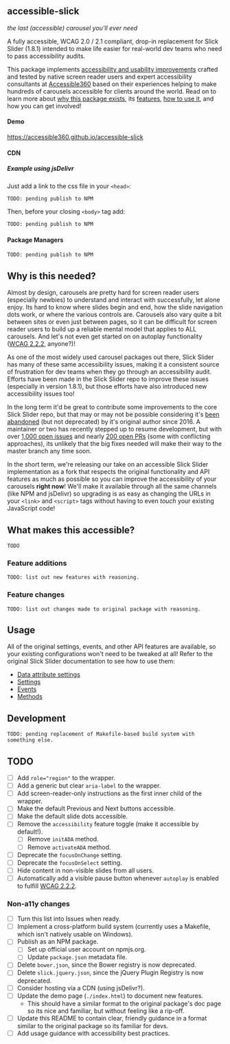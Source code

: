 accessible-slick
----------------

_the last (accessible) carousel you'll ever need_

A fully accessible, WCAG 2.0 / 2.1 compliant, drop-in replacement for Slick Slider (1.8.1) intended to make life easier for real-world dev teams who need to pass accessibility audits.

This package implements [accessibility and usability improvements](#what-makes-this-accessible) crafted and tested by native screen reader users and expert accessibility consultants at [Accessible360](https://accessible360.com) based on their experiences helping to make hundreds of carousels accessible for clients around the world. Read on to learn more about [why this package exists](#why-is-this-needed), its [features](#what-makes-this-accesible), [how to use it](#usage), and how you can get involved!

#### Demo

https://accessible360.github.io/accessible-slick

#### CDN

##### Example using jsDelivr

Just add a link to the css file in your `<head>`:

```html
TODO: pending publish to NPM
```

Then, before your closing `<body>` tag add:

```html
TODO: pending publish to NPM
```

#### Package Managers

```sh
TODO: pending publish to NPM
```

## Why is this needed?

Almost by design, carousels are pretty hard for screen reader users (especially newbies) to understand and interact with successfully, let alone enjoy. Its hard to know where slides begin and end, how the slide navigation dots work, or where the various controls are. Carousels also vary quite a bit between sites or even just between pages, so it can be difficult for screen reader users to build up a reliable mental model that applies to ALL carousels. And let's not even get started on on autoplay functionality ([WCAG 2.2.2](https://www.w3.org/WAI/WCAG21/Understanding/pause-stop-hide.html), anyone?)!

As one of the most widely used carousel packages out there, Slick Slider has many of these same accessibility issues, making it a consistent source of frustration for dev teams when they go through an accessibility audit. Efforts have been made in the Slick Slider repo to improve these issues (especially in version 1.8.1), but those efforts have also introduced new accessibility issues too!

In the long term it'd be great to contribute some improvements to the core Slick Slider repo, but that may or may not be possible considering it's [been abandoned](https://github.com/kenwheeler/slick/graphs/code-frequency) (but not deprecated) by it's original author since 2016. A maintainer or two has recently stepped up to resume development, but with over [1,000 open issues](https://github.com/kenwheeler/slick/issues?q=is%3Aissue+is%3Aopen+accessibility) and nearly [200 open PRs](https://github.com/kenwheeler/slick/pulls?q=is%3Apr+is%3Aopen+accessibility) (some with conflicting approaches), its unlikely that the big fixes needed will make their way to the master branch any time soon.

In the short term, we're releasing our take on an accessible Slick Slider implementation as a fork that respects the original functionality and API features as much as possible so you can improve the accessibility of your carousels **right now**! We'll make it available through all the same channels (like NPM and jsDelivr) so upgrading is as easy as changing the URLs in your `<link>` and `<script>` tags without having to even _touch_ your existing JavaScript code!


## What makes this accessible?

`TODO`

### Feature additions

`TODO: list out new features with reasoning.`

### Feature changes

`TODO: list out changes made to original package with reasoning.`


## Usage

All of the original settings, events, and other API features are available, so your existing configurations won't need to be tweaked at all! Refer to the original Slick Slider documentation to see how to use them:

* [Data attribute settings](https://github.com/kenwheeler/slick#data-attribute-settings)
* [Settings](https://github.com/kenwheeler/slick#settings)
* [Events](https://github.com/kenwheeler/slick#events)
* [Methods](https://github.com/kenwheeler/slick#methods)


## Development

`TODO: pending replacement of Makefile-based build system with something else.`


## TODO

- [ ] Add `role="region"` to the wrapper.
- [ ] Add a generic but clear `aria-label` to the wrapper.
- [ ] Add screen-reader-only instructions as the first inner child of the wrapper.
- [ ] Make the default Previous and Next buttons accessible.
- [ ] Make the default slide dots accessible.
- [ ] Remove the `accessibility` feature toggle (make it accessible by default!).
  - [ ] Remove `initADA` method.
  - [ ] Remove `activateADA` method.
- [ ] Deprecate the `focusOnChange` setting.
- [ ] Deprecate the `focusOnSelect` setting.
- [ ] Hide content in non-visible slides from all users.
- [ ] Automatically add a visible pause button whenever `autoplay` is enabled to fulfill [WCAG 2.2.2](https://www.w3.org/WAI/WCAG21/Understanding/pause-stop-hide.html).

### Non-a11y changes

- [ ] Turn this list into Issues when ready.
- [ ] Implement a cross-platform build system (currently uses a Makefile, which isn't natively usable on Windows).
- [ ] Publish as an NPM package.
  - [ ] Set up official user account on npmjs.org.
  - [ ] Update `package.json` metadata file.
- [ ] Delete `bower.json`, since the Bower registry is now deprecated.
- [ ] Delete `slick.jquery.json`, since the jQuery Plugin Registry is now deprecated.
- [ ] Consider hosting via a CDN (using jsDelivr?).
- [ ] Update the demo page (`./index.html`) to document new features.
  * This should have a similar format to the original package's doc page so its nice and familiar, but without feeling like a rip-off.
- [ ] Update this README to contain clear, friendly guidance in a format similar to the original package so its familiar for devs.
- [ ] Add usage guidance with accessibility best practices.